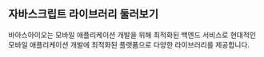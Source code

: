 ## 자바스크립트 라이브러리 둘러보기
바아스아이오는 모바일 애플리케이션 개발을 위해 최적화된 백엔드 서비스로 현대적인 모바일 애플리케이션 개발에 최적화된 플랫폼으로 다양한 라이브러리를 제공합니다.

